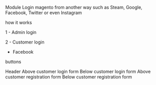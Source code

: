 Module Login magento from another way such as Steam, Google, Facebook, Twitter or even Instagram


how it works

1 - Admin login



2 - Customer login

- Facebook


buttons

Header
Above customer login form
Below customer login form
Above customer registration form
Below customer registration form



